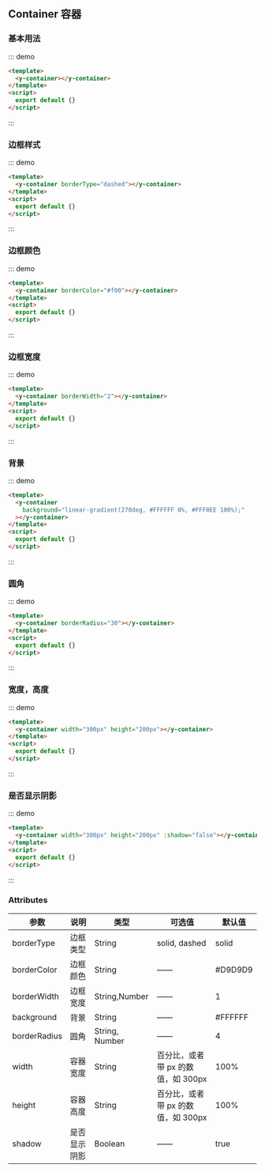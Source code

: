 ## Container 容器

### 基本用法

::: demo

```html
<template>
  <y-container></y-container>
</template>
<script>
  export default {}
</script>
```

:::

### 边框样式

::: demo

```html
<template>
  <y-container borderType="dashed"></y-container>
</template>
<script>
  export default {}
</script>
```

:::

### 边框颜色

::: demo

```html
<template>
  <y-container borderColor="#f00"></y-container>
</template>
<script>
  export default {}
</script>
```

:::

### 边框宽度

::: demo

```html
<template>
  <y-container borderWidth="2"></y-container>
</template>
<script>
  export default {}
</script>
```

:::

### 背景

::: demo

```html
<template>
  <y-container
    background="linear-gradient(270deg, #FFFFFF 0%, #FFF0EE 100%);"
  ></y-container>
</template>
<script>
  export default {}
</script>
```

:::

### 圆角

::: demo

```html
<template>
  <y-container borderRadius="30"></y-container>
</template>
<script>
  export default {}
</script>
```

:::

### 宽度，高度

::: demo

```html
<template>
  <y-container width="300px" height="200px"></y-container>
</template>
<script>
  export default {}
</script>
```

:::

### 是否显示阴影

::: demo

```html
<template>
  <y-container width="300px" height="200px" :shadow="false"></y-container>
</template>
<script>
  export default {}
</script>
```

:::

### Attributes

| 参数         | 说明         | 类型           | 可选值                             | 默认值  |
| ------------ | ------------ | -------------- | ---------------------------------- | ------- |
| borderType   | 边框类型     | String         | solid, dashed                      | solid   |
| borderColor  | 边框颜色     | String         | ——                                 | #D9D9D9 |
| borderWidth  | 边框宽度     | String,Number  | ——                                 | 1       |
| background   | 背景         | String         | ——                                 | #FFFFFF |
| borderRadius | 圆角         | String, Number | ——                                 | 4       |
| width        | 容器宽度     | String         | 百分比，或者带 px 的数值，如 300px | 100%    |
| height       | 容器高度     | String         | 百分比，或者带 px 的数值，如 300px | 100%    |
| shadow       | 是否显示阴影 | Boolean        | ——                                 | true    |
